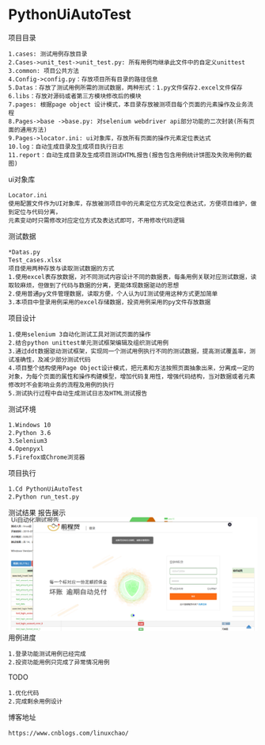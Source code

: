 # PythonUiAutoTest

项目目录

    1.cases: 测试用例存放目录
    2.Cases->unit_test->unit_test.py: 所有用例均继承此文件中的自定义unittest
    3.common: 项目公共方法
    4.Config->config.py：存放项目所有目录的路径信息
    5.Datas：存放了测试用例所需的测试数据，两种形式：1.py文件保存2.excel文件保存
    6.libs：存放对源码或者第三方模块修改后的模块
    7.pages: 根据page object 设计模式，本目录存放被测项目每个页面的元素操作及业务流程
    8.Pages->base ->base.py: 对selenium webdriver api部分功能的二次封装(所有页面的通用方法)
    9.Pages->locator.ini: ui对象库，存放所有页面的操作元素定位表达式
    10.log：自动生成目录及生成项目执行日志
    11.report：自动生成目录及生成项目测试HTML报告(报告包含用例统计饼图及失败用例的截图)
ui对象库

    Locator.ini
    使用配置文件作为UI对象库，存放被测项目中的元素定位方式及定位表达式，方便项目维护，做到定位与代码分离，
    元素变动时只需修改对应定位方式及表达式即可，不用修改代码逻辑
测试数据

    *Datas.py
    Test_cases.xlsx
    项目使用两种存放与读取测试数据的方式
    1.使用excel表存放数据，对不同测试内容设计不同的数据表，每条用例关联对应测试数据，读取较麻烦，但做到了代码与数据的分离，更能体现数据驱动的思想
    2.使用普通py文件管理数据，读取方便，个人认为UI测试使用这种方式更加简单
    3.本项目中登录用例采用的excel存储数据，投资用例采用的py文件存放数据
项目设计

    1.使用selenium 3自动化测试工具对测试页面的操作
    2.结合python unittest单元测试框架编辑及组织测试用例
    3.通过ddt数据驱动测试框架，实现同一个测试用例执行不同的测试数据，提高测试覆盖率，测试准确性，及减少部分测试代码
    4.项目整个结构使用Page Object设计模式，把元素和方法按照页面抽象出来，分离成一定的对象，为每个页面的属性和操作构建模型，增加代码复用性，增强代码结构，当对数据或者元素修改时不会影响业务的流程及用例的执行
    5.测试执行过程中自动生成测试日志及HTML测试报告
测试环境

    1.Windows 10 
    2.Python 3.6
    3.Selenium3 
    4.Openpyxl
    5.Firefox或Chrome浏览器
项目执行

    1.Cd PythonUiAutoTest
    2.Python run_test.py
测试结果
    报告展示
    ![Image](https://github.com/13691579846/PythonUiAutoTest/blob/master/img/%E6%8A%A5%E5%91%8A%E6%88%AA%E5%9B%BE.png)
用例进度

    1.登录功能测试用例已经完成
    2.投资功能用例只完成了异常情况用例
TODO

    1.优化代码
    2.完成剩余用例设计
博客地址

    https://www.cnblogs.com/linuxchao/
